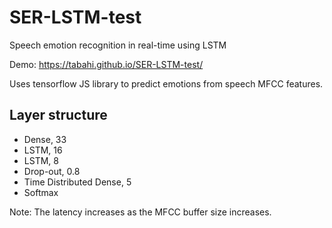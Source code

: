 # SER-LSTM-test
Speech emotion recognition in real-time using LSTM

Demo: https://tabahi.github.io/SER-LSTM-test/

Uses tensorflow JS library to predict emotions from speech MFCC features.

## Layer structure

- Dense, 33
- LSTM, 16
- LSTM, 8
- Drop-out, 0.8
- Time Distributed Dense, 5
- Softmax

Note: The latency increases as the MFCC buffer size increases.
